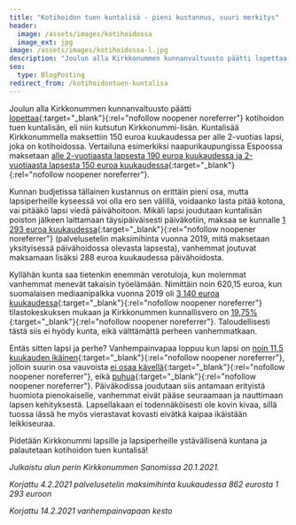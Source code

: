```yaml
---
title: "Kotihoidon tuen kuntalisä - pieni kustannus, suuri merkitys"
header:
  image: /assets/images/kotihoidossa
  image_ext: jpg
image: /assets/images/kotihoidossa-l.jpg
description: "Joulun alla Kirkkonummen kunnanvaltuusto päätti lopettaa kotihoidon tuen kuntalisän, eli niin kutsutun Kirkkonummi-lisän. Kuntalisää Kirkkonummella maksettiin 150 euroa kuukaudessa per alle 2-vuotias lapsi, joka on kotihoidossa."
seo:
  type: BlogPosting
redirect_from: /kotihoidontuen-kuntalisa
---
```


Joulun alla Kirkkonummen kunnanvaltuusto päätti [lopettaa](https://www.kirkkonummi.fi/kotihoidon-tuen-kuntalisa-182019-alkaen){:target="_blank"}{:rel="nofollow noopener noreferrer"} kotihoidon tuen kuntalisän, eli niin kutsutun Kirkkonummi-lisän. Kuntalisää Kirkkonummella maksettiin 150 euroa kuukaudessa per alle 2-vuotias lapsi, joka on kotihoidossa. Vertailuna esimerkiksi naapurikaupungissa Espoossa maksetaan [alle 2-vuotiaasta lapsesta 190 euroa kuukaudessa ja 2-vuotiaasta lapsesta 150 euroa kuukaudessa](https://www.espoo.fi/fi-FI/Kasvatus_ja_opetus/Varhaiskasvatus/Kotona_hoitaminen/Kotihoidon_tuki){:target="_blank"}{:rel="nofollow noopener noreferrer"}.

Kunnan budjetissa tällainen kustannus on erittäin pieni osa, mutta lapsiperheille kyseessä voi olla ero sen välillä, voidaanko lasta pitää kotona, vai pitääkö lapsi viedä päivähoitoon. Mikäli lapsi joudutaan kuntalisän poiston jälkeen laittamaan täysipäiväisesti päiväkotiin, maksaa se kunnalle [1 293 euroa kuukaudessa](https://www.kirkkonummi.fi/library/files/5c923621c91058d1e40005b4/Kn_s__nt_kirja_svl__1.8.2019.pdf#page=9){:target="_blank"}{:rel="nofollow noopener noreferrer"} (palvelusetelin maksimihinta vuonna 2019, mitä maksetaan yksityisessä päivähoidossa olevasta lapsesta), vanhemmat joutuvat maksamaan lisäksi 288 euroa kuukaudessa päivähoidosta.

Kyllähän kunta saa tietenkin enemmän verotuloja, kun molemmat vanhemmat menevät takaisin työelämään. Nimittäin noin 620,15 euroa, kun suomalaisen mediaanipalkka vuonna 2019 oli [3 140 euroa kuukaudessa](https://www.tilastokeskus.fi/tup/suoluk/suoluk_palkat.html){:target="_blank"}{:rel="nofollow noopener noreferrer"} tilastokeskuksen mukaan ja Kirkkonummen kunnallisvero on [19,75%](https://www.kirkkonummi.fi/tietoa-taloudesta){:target="_blank"}{:rel="nofollow noopener noreferrer"}. Taloudellisesti tästä siis ei hyödy kunta, eikä välttämättä perheen vanhemmatkaan.

Entäs sitten lapsi ja perhe? Vanhempainvapaa loppuu kun lapsi on [noin 11,5 kuukauden ikäinen](https://www.kela.fi/vanhempainraha){:target="_blank"}{:rel="nofollow noopener noreferrer"}, jolloin suurin osa vauvoista [ei osaa kävellä](https://www.mll.fi/vanhemmille/lapsen-kasvu-ja-kehitys/0-1-v/vauvan-liikunnallinen-kehitys/){:target="_blank"}{:rel="nofollow noopener noreferrer"}, eikä [puhua](https://www.mll.fi/vanhemmille/lapsen-kasvu-ja-kehitys/0-1-v/vauvan-sosiaalinen-kehitys/){:target="_blank"}{:rel="nofollow noopener noreferrer"}. Päiväkodissa joudutaan siis antamaan erityistä huomiota pienokaiselle, vanhemmat eivät pääse seuraamaan ja nauttimaan lapsen kehityksestä. Lapsellakaan ei todennäköisesti ole kovin kivaa, sillä tuossa iässä he myös vierastavat kovasti eivätkä kaipaa ikäistään leikkiseuraa.

Pidetään Kirkkonummi lapsille ja lapsiperheille ystävällisenä kuntana ja palautetaan kotihoidon tuen kuntalisä!

*Julkaistu alun perin Kirkkonummen Sanomissa 20.1.2021.*

*Korjattu 4.2.2021 palvelusetelin maksimihinta kuukaudessa 862 eurosta 1 293 euroon*

*Korjattu 14.2.2021 vanhempainvapaan kesto*
